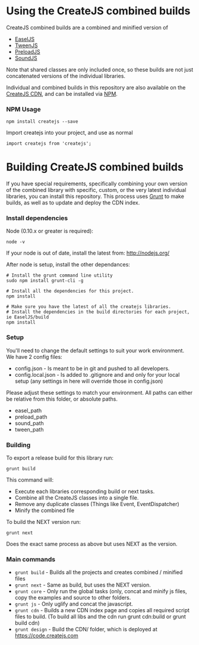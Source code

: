 # Using the CreateJS combined builds #

CreateJS combined builds are a combined and minified version of 
* [EaselJS](http://createjs.com/easeljs)
* [TweenJS](http://createjs.com/tweenjs)
* [PreloadJS](http://createjs.com/preloadjs)
* [SoundJS](http://createjs.com/soundjs)

Note that shared classes are only included once, so these builds are not just concatenated versions of the individual
libraries.

Individual and combined builds in this repository are also available on the [CreateJS CDN](https://code.createjs.com), 
and can be installed via [NPM](https://www.npmjs.com/package/createjs).

### NPM Usage
```
npm install createjs --save
```

Import createjs into your project, and use as normal
```
import createjs from 'createjs';
``` 

# Building CreateJS combined builds
If you have special requirements, specifically combining your own version of the combined library with specific, custom,
or the very latest individual libraries, you can install this repository. This process uses [Grunt](http://gruntjs.com/) 
to make builds, as well as to update and deploy the CDN index.

### Install dependencies

Node (0.10.x or greater is required):

```
node -v
```

If your node is out of date, install the latest from:
http://nodejs.org/

After node is setup, install the other dependances:

```
# Install the grunt command line utility
sudo npm install grunt-cli -g

# Install all the dependencies for this project.
npm install

# Make sure you have the latest of all the createjs libraries.
# Install the dependencies in the build directories for each project, ie EaselJS/build
npm install
```

### Setup

You'll need to change the default settings to suit your work environment.
We have 2 config files:

* config.json - Is meant to be in git and pushed to all developers.
* config.local.json - Is added to .gitignore and and only for your local setup (any settings in here will override those in config.json)

Please adjust these settings to match your environment. All paths can either be relative from this folder, or absolute paths.

* easel_path
* preload_path
* sound_path
* tween_path

### Building
To export a release build for this library run:

```
grunt build
```

This command will:

* Execute each libraries corresponding build or next tasks.
* Combine all the CreateJS classes into a single file.
* Remove any duplicate classes (Things like Event, EventDispatcher)
* Minify the combined file

To build the NEXT version run:

```
grunt next
```

Does the exact same process as above but uses NEXT as the version.

### Main commands
* `grunt build` - Builds all the projects and creates combined / minified files
* `grunt next` - Same as build, but uses the NEXT version.
* `grunt core` - Only run the global tasks (only, concat and minify js files, copy the examples and source to other folders.
* `grunt js` - Only uglify and concat the javascript.
* `grunt cdn` - Builds a new CDN index page and copies all required script files to build. (To build all libs and the cdn run grunt cdn:build or grunt build cdn)
* `grunt design` - Build the CDN/ folder, which is deployed at https://code.createjs.com